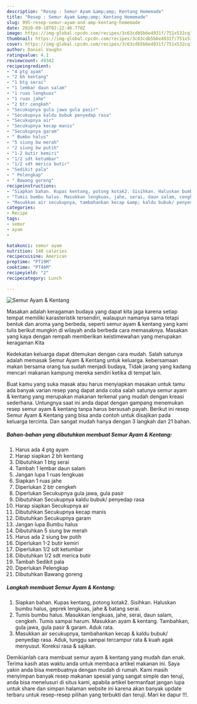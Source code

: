 ```yaml
---
description: "Resep : Semur Ayam &amp;amp; Kentang Homemade"
title: "Resep : Semur Ayam &amp;amp; Kentang Homemade"
slug: 995-resep-semur-ayam-and-amp-kentang-homemade
date: 2020-09-18T02:22:46.778Z
image: https://img-global.cpcdn.com/recipes/3c63cdb5b6e4931f/751x532cq70/semur-ayam-kentang-foto-resep-utama.jpg
thumbnail: https://img-global.cpcdn.com/recipes/3c63cdb5b6e4931f/751x532cq70/semur-ayam-kentang-foto-resep-utama.jpg
cover: https://img-global.cpcdn.com/recipes/3c63cdb5b6e4931f/751x532cq70/semur-ayam-kentang-foto-resep-utama.jpg
author: Daniel Vaughn
ratingvalue: 4.1
reviewcount: 49342
recipeingredient:
- "4 ptg ayam"
- "2 bh kentang"
- "1 btg serai"
- "1 lembar daun salam"
- "1 ruas lengkuas"
- "1 ruas jahe"
- "2 btr cengkeh"
- "Secukupnya gula jawa gula pasir"
- "Secukupnya kaldu bubuk penyedap rasa"
- "Secukupnya air"
- "Secukupnya kecap manis"
- "Secukupnya garam"
- " Bumbu halus"
- "5 siung bw merah"
- "2 siung bw putih"
- "1-2 butir kemiri"
- "1/2 sdt ketumbar"
- "1/2 sdt merica butir"
- "Sedikit pala"
- " Pelengkap"
- " Bawang goreng"
recipeinstructions:
- "Siapkan bahan. Kupas kentang, potong kotak2. Sisihkan. Haluskan bumbu halus, geprek lengkuas, jahe &amp; batang serai."
- "Tumis bumbu halus. Masukkan lengkuas, jahe, serai, daun salam, cengkeh. Tumis sampai harum. Masukkan ayam &amp; kentang. Tambahkan, gula jawa, gula pasir &amp; garam. Aduk rata."
- "Masukkan air secukupnya, tambahankan kecap &amp; kaldu bubuk/ penyedap rasa. Aduk, tunggu sampai tercampur rata &amp; kuah agak menyusut. Koreksi rasa &amp; sajikan."
categories:
- Recipe
tags:
- semur
- ayam
- 

katakunci: semur ayam  
nutrition: 140 calories
recipecuisine: American
preptime: "PT19M"
cooktime: "PT46M"
recipeyield: "2"
recipecategory: Lunch

---
```



![Semur Ayam &amp; Kentang](https://img-global.cpcdn.com/recipes/3c63cdb5b6e4931f/751x532cq70/semur-ayam-kentang-foto-resep-utama.jpg)

Masakan adalah keragaman budaya yang dapat kita jaga karena setiap tempat memiliki karasteristik tersendiri, walaupun namanya sama tetapi bentuk dan aroma yang berbeda, seperti semur ayam &amp; kentang yang kami tulis berikut mungkin di wilayah anda berbeda cara memasaknya. Masakan yang kaya dengan rempah memberikan keistimewahan yang merupakan keragaman Kita



Kedekatan keluarga dapat ditemukan dengan cara mudah. Salah satunya adalah memasak Semur Ayam &amp; Kentang untuk keluarga. kebersamaan makan bersama orang tua sudah menjadi budaya, Tidak jarang yang kadang mencari makanan kampung mereka sendiri ketika di tempat lain.

Buat kamu yang suka masak atau harus menyiapkan masakan untuk tamu ada banyak varian resep yang dapat anda coba salah satunya semur ayam &amp; kentang yang merupakan makanan terkenal yang mudah dengan kreasi sederhana. Untungnya saat ini anda dapat dengan gampang menemukan resep semur ayam &amp; kentang tanpa harus bersusah payah.
Berikut ini resep Semur Ayam &amp; Kentang yang bisa anda contoh untuk disajikan pada keluarga tercinta. Dan sangat mudah hanya dengan 3 langkah dan 21 bahan.


<!--inarticleads1-->

##### Bahan-bahan yang dibutuhkan membuat Semur Ayam &amp; Kentang:

1. Harus ada 4 ptg ayam
1. Harap siapkan 2 bh kentang
1. Dibutuhkan 1 btg serai
1. Tambah 1 lembar daun salam
1. Jangan lupa 1 ruas lengkuas
1. Siapkan 1 ruas jahe
1. Diperlukan 2 btr cengkeh
1. Diperlukan Secukupnya gula jawa, gula pasir
1. Dibutuhkan Secukupnya kaldu bubuk/ penyedap rasa
1. Harap siapkan Secukupnya air
1. Dibutuhkan Secukupnya kecap manis
1. Dibutuhkan Secukupnya garam
1. Jangan lupa  Bumbu halus
1. Dibutuhkan 5 siung bw merah
1. Harus ada 2 siung bw putih
1. Diperlukan 1-2 butir kemiri
1. Diperlukan 1/2 sdt ketumbar
1. Dibutuhkan 1/2 sdt merica butir
1. Tambah Sedikit pala
1. Diperlukan  Pelengkap
1. Dibutuhkan  Bawang goreng




<!--inarticleads2-->

##### Langkah membuat  Semur Ayam &amp; Kentang:

1. Siapkan bahan. Kupas kentang, potong kotak2. Sisihkan. Haluskan bumbu halus, geprek lengkuas, jahe &amp; batang serai.
1. Tumis bumbu halus. Masukkan lengkuas, jahe, serai, daun salam, cengkeh. Tumis sampai harum. Masukkan ayam &amp; kentang. Tambahkan, gula jawa, gula pasir &amp; garam. Aduk rata.
1. Masukkan air secukupnya, tambahankan kecap &amp; kaldu bubuk/ penyedap rasa. Aduk, tunggu sampai tercampur rata &amp; kuah agak menyusut. Koreksi rasa &amp; sajikan.




Demikianlah cara membuat semur ayam &amp; kentang yang mudah dan enak. Terima kasih atas waktu anda untuk membaca artikel makanan ini. Saya yakin anda bisa membuatnya dengan mudah di rumah. Kami masih menyimpan banyak resep makanan spesial yang sangat simple dan teruji, anda bisa menelusuri di situs kami, apabila artikel bermanfaat jangan lupa untuk share dan simpan halaman website ini karena akan banyak update terbaru untuk resep-resep pilihan yang terbukti dan teruji. Mari ke dapur !!!. 
